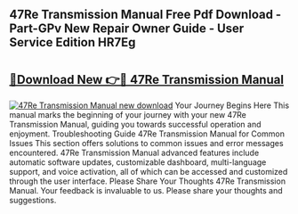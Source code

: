 ## 47Re Transmission Manual Free Pdf Download - Part-GPv New Repair Owner Guide - User Service Edition HR7Eg

# <h2><a href="http://bc71614.oget.top/?id=47Re+Transmission+Manual">🔗Download New 👉🔴 47Re Transmission Manual</a></h2>

[![47Re Transmission Manual new download](https://i.imgur.com/5g1atiW.png)](http://bc71614.oget.top/?id=47Re+Transmission+Manual)
Your Journey Begins Here This manual marks the beginning of your journey with your new 47Re Transmission Manual, guiding you towards successful operation and enjoyment. Troubleshooting Guide 47Re Transmission Manual for Common Issues This section offers solutions to common issues and error messages encountered. 47Re Transmission Manual advanced features include automatic software updates, customizable dashboard, multi-language support, and voice activation, all of which can be accessed and customized through the user interface. Please Share Your Thoughts 47Re Transmission Manual. Your feedback is invaluable to us. Please share your thoughts and suggestions.
